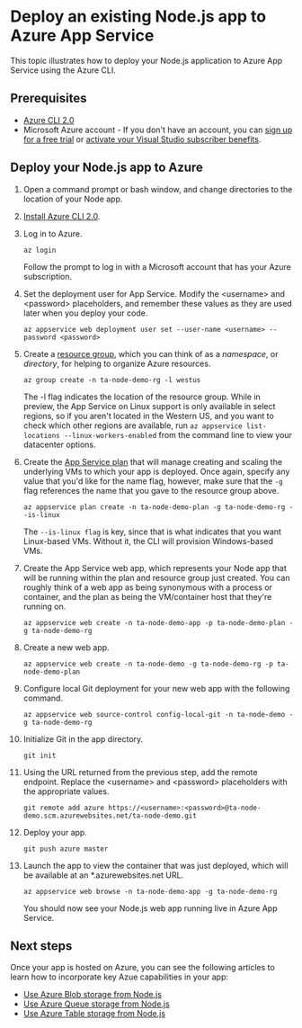# Deploy an existing Node.js app to Azure App Service

This topic illustrates how to deploy your Node.js application to Azure App Service using the Azure CLI.

## Prerequisites

- [Azure CLI 2.0](https://docs.microsoft.com/cli/azure/install-az-cli2)
- Microsoft Azure account - If you don't have an account, you can [sign up for a free trial](http://go.microsoft.com/fwlink/?LinkId=623901) or [activate your Visual Studio subscriber benefits](http://go.microsoft.com/fwlink/?LinkId=623901).

## Deploy your Node.js app to Azure

1. Open a command prompt or bash window, and change directories to the location of your Node app.

1. [Install Azure CLI 2.0](https://docs.microsoft.com/en-us/cli/azure/install-azure-cli).

1. Log in to Azure.

	```
	az login
	```

	Follow the prompt to log in with a Microsoft account that has your Azure subscription.

1. Set the deployment user for App Service. Modify the &lt;username> and &lt;password> placeholders, and remember these values as they are used later when you deploy your code.

	```
	az appservice web deployment user set --user-name <username> --password <password>
	```

1. Create a [resource group](https://docs.microsoft.com/en-us/azure/azure-resource-manager/resource-group-overview), which you can think of as a *namespace*, or *directory*, for helping to organize Azure resources.

	```
	az group create -n ta-node-demo-rg -l westus
	```

	The -l flag indicates the location of the resource group. While in preview, the App Service on Linux support is only available in select regions, so if you aren't located in the Western US, and you want to check which other regions are available, run `az appservice list-locations --linux-workers-enabled` from the command line to view your datacenter options.

1. Create the [App Service plan](https://docs.microsoft.com/en-us/azure/app-service/azure-web-sites-web-hosting-plans-in-depth-overview) that will manage creating and scaling the underlying VMs to which your app is deployed. Once again, specify any value that you'd like for the name flag, however, make sure that the `-g` flag references the name that you gave to the resource group above.

	```
	az appservice plan create -n ta-node-demo-plan -g ta-node-demo-rg --is-linux
	```

	The `--is-linux flag` is key, since that is what indicates that you want Linux-based VMs. Without it, the CLI will provision Windows-based VMs.

1. Create the App Service web app, which represents your Node app that will be running within the plan and resource group just created. You can roughly think of a web app as being synonymous with a process or container, and the plan as being the VM/container host that they're running on.

	```
	az appservice web create -n ta-node-demo-app -p ta-node-demo-plan -g ta-node-demo-rg
	```

1. Create a new web app.

	```
	az appservice web create -n ta-node-demo -g ta-node-demo-rg -p ta-node-demo-plan
	```

1. Configure local Git deployment for your new web app with the following command.
 
	```
	az appservice web source-control config-local-git -n ta-node-demo -g ta-node-demo-rg
	```

1. Initialize Git in the app directory.

	```
	git init
	```

1. Using the URL returned from the previous step, add the remote endpoint. Replace the &lt;username> and &lt;password> placeholders with the appropriate values.

	```
	git remote add azure https://<username>:<password>@ta-node-demo.scm.azurewebsites.net/ta-node-demo.git
	```

1. Deploy your app.

	```
	git push azure master
	```

1. Launch the app to view the container that was just deployed, which will be available at an *.azurewebsites.net URL.

	```
	az appservice web browse -n ta-node-demo-app -g ta-node-demo-rg
	```

    You should now see your Node.js web app running live in Azure App Service.
   
## Next steps
Once your app is hosted on Azure, you can see the following articles to learn how to incorporate key Azue capabilities in your app:

- [Use Azure Blob storage from Node.js](https://docs.microsoft.com/en-us/azure/storage/storage-nodejs-how-to-use-blob-storage)
- [Use Azure Queue storage from Node.js](https://docs.microsoft.com/en-us/azure/storage/storage-nodejs-how-to-use-queues)
- [Use Azure Table storage from Node.js](https://docs.microsoft.com/en-us/azure/storage/storage-nodejs-how-to-use-table-storage)
